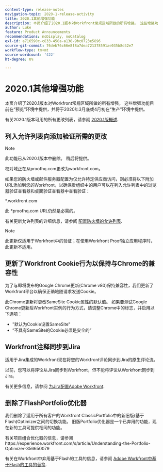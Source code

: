 ```yaml
---
content-type: release-notes
navigation-topic: 2020-1-release-activity
title: 2020.1其他增强功能
description: 本页介绍了2020.1版本对Workfront常规区域所做的所有增强。 这些增强功能目前在“预览”环境中提供，并将于2020年3月底或4月初在“生产”环境中提供。
author: Luke
feature: Product Announcements
recommendations: noDisplay, noCatalog
exl-id: a716590c-c833-458a-a138-9bc0723e5896
source-git-commit: 76deb76c66e8f8a7dea721378591ae035b8d42e7
workflow-type: tm+mt
source-wordcount: '422'
ht-degree: 0%

---
```


# 2020.1其他增强功能

本页介绍了2020.1版本对Workfront常规区域所做的所有增强。 这些增强功能目前在“预览”环境中提供，并将于2020年3月底或4月初在“生产”环境中提供。

有关2020.1版本可用的所有更改列表，请参阅 [2020.1版概述](../../../product-announcements/product-releases/2020.1-release-activity/2020.1-release-overview.md).

## 列入允许列表向添加验证所需的更改

>[!NOTE]
>
>此功能已从2020.1版本中删除。 稍后将提供。

校对域正在从proofhq.com更改为workfront.com。

如果您的防火墙或邮件服务器配置为仅允许特定供应商访问，则必须将以下附加URL添加到您的Workfront，以确保贵组织中的用户可以在列入允许列表中的浏览器验证查看器和桌面验证查看器中查看验证：

&#42;.workfront.com

此 &#42;proofhq.com URL仍然是必需的。

有关更新允许列表的详细信息，请参阅 [配置防火墙的允许列表](../../../administration-and-setup/get-started-wf-administration/configure-your-firewall.md).

>[!NOTE]
>
>此更新仅适用于Workfront中的验证；在使用Workfront Proof独立应用程序时，此更新不适用。

## 更新了Workfront Cookie行为以保持与Chrome的兼容性

为了与即将发布的Google Chrome更新(Chrome v80)保持兼容性，我们更新了Workfront平台以确保正确地随请求发送Cookie。

此Chrome更新将更改SameSite Cookie属性的默认值。 如果要测试Google Chrome更新后Workfront实例的行为方式，请调整Chrome中的标志，并启用以下选项：

* &quot;默认为Cookie设置SameSite&quot;
* “不具有SameSite的Cookie必须是安全的”

## Workfront注释同步到Jira

适用于Jira集成的Workfront现在将您的Workfront评论同步到Jira的原生评论流。

以前，您可以将评论从Jira同步到Workfront，但不能将评论从Workfront同步到Jira。

有关更多信息，请参阅 [为Jira配置Adobe Workfront](../../../workfront-integrations-and-apps/use-workfront-with-jira/configure-workfront-for-jira.md).

## 删除了FlashPortfolio优化器

我们删除了适用于所有客户的Workfront ClassicPortfolio中的新旧版(基于Flash)Optimizer之间的切换功能。 旧版Portfolio优化器是一个已弃用的功能，现在新的工具可提供相同的功能。

有关项目组合优化器的信息，请参阅https://experience.workfront.com/s/article/Understanding-the-Portfolio-Optimizer-356650079

有关在Workfront中弃用基于Flash的工具的信息，请参阅 [Adobe Workfront中基于Flash的工具的替换](../../../product-announcements/announcements/announcement-archive/replace-flash-tools.md).
